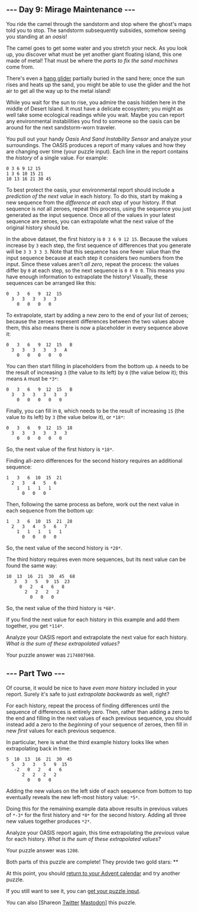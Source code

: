\--- Day 9: Mirage Maintenance ---
----------

You ride the camel through the sandstorm and stop where the ghost's maps told you to stop. The sandstorm subsequently subsides, somehow seeing you standing at an *oasis*!

The camel goes to get some water and you stretch your neck. As you look up, you discover what must be yet another giant floating island, this one made of metal! That must be where the *parts to fix the sand machines* come from.

There's even a [hang glider](https://en.wikipedia.org/wiki/Hang_gliding) partially buried in the sand here; once the sun rises and heats up the sand, you might be able to use the glider and the hot air to get all the way up to the metal island!

While you wait for the sun to rise, you admire the oasis hidden here in the middle of Desert Island. It must have a delicate ecosystem; you might as well take some ecological readings while you wait. Maybe you can report any environmental instabilities you find to someone so the oasis can be around for the next sandstorm-worn traveler.

You pull out your handy *Oasis And Sand Instability Sensor* and analyze your surroundings. The OASIS produces a report of many values and how they are changing over time (your puzzle input). Each line in the report contains the *history* of a single value. For example:

```
0 3 6 9 12 15
1 3 6 10 15 21
10 13 16 21 30 45

```

To best protect the oasis, your environmental report should include a *prediction of the next value* in each history. To do this, start by making a new sequence from the *difference at each step* of your history. If that sequence is *not* all zeroes, repeat this process, using the sequence you just generated as the input sequence. Once all of the values in your latest sequence are zeroes, you can extrapolate what the next value of the original history should be.

In the above dataset, the first history is `0 3 6 9 12 15`. Because the values increase by `3` each step, the first sequence of differences that you generate will be `3 3 3 3 3`. Note that this sequence has one fewer value than the input sequence because at each step it considers two numbers from the input. Since these values aren't *all zero*, repeat the process: the values differ by `0` at each step, so the next sequence is `0 0 0 0`. This means you have enough information to extrapolate the history! Visually, these sequences can be arranged like this:

```
0   3   6   9  12  15
  3   3   3   3   3
    0   0   0   0

```

To extrapolate, start by adding a new zero to the end of your list of zeroes; because the zeroes represent differences between the two values above them, this also means there is now a placeholder in every sequence above it:

```
0   3   6   9  12  15   B
  3   3   3   3   3   A
    0   0   0   0   0

```

You can then start filling in placeholders from the bottom up. `A` needs to be the result of increasing `3` (the value to its left) by `0` (the value below it); this means `A` must be `*3*`:

```
0   3   6   9  12  15   B
  3   3   3   3   3   3
    0   0   0   0   0

```

Finally, you can fill in `B`, which needs to be the result of increasing `15` (the value to its left) by `3` (the value below it), or `*18*`:

```
0   3   6   9  12  15  18
  3   3   3   3   3   3
    0   0   0   0   0

```

So, the next value of the first history is `*18*`.

Finding all-zero differences for the second history requires an additional sequence:

```
1   3   6  10  15  21
  2   3   4   5   6
    1   1   1   1
      0   0   0

```

Then, following the same process as before, work out the next value in each sequence from the bottom up:

```
1   3   6  10  15  21  28
  2   3   4   5   6   7
    1   1   1   1   1
      0   0   0   0

```

So, the next value of the second history is `*28*`.

The third history requires even more sequences, but its next value can be found the same way:

```
10  13  16  21  30  45  68
   3   3   5   9  15  23
     0   2   4   6   8
       2   2   2   2
         0   0   0

```

So, the next value of the third history is `*68*`.

If you find the next value for each history in this example and add them together, you get `*114*`.

Analyze your OASIS report and extrapolate the next value for each history. *What is the sum of these extrapolated values?*

Your puzzle answer was `2174807968`.

\--- Part Two ---
----------

Of course, it would be nice to have *even more history* included in your report. Surely it's safe to just *extrapolate backwards* as well, right?

For each history, repeat the process of finding differences until the sequence of differences is entirely zero. Then, rather than adding a zero to the end and filling in the next values of each previous sequence, you should instead add a zero to the *beginning* of your sequence of zeroes, then fill in new *first* values for each previous sequence.

In particular, here is what the third example history looks like when extrapolating back in time:

```
5  10  13  16  21  30  45
  5   3   3   5   9  15
   -2   0   2   4   6
      2   2   2   2
        0   0   0

```

Adding the new values on the left side of each sequence from bottom to top eventually reveals the new left-most history value: `*5*`.

Doing this for the remaining example data above results in previous values of `*-3*` for the first history and `*0*` for the second history. Adding all three new values together produces `*2*`.

Analyze your OASIS report again, this time extrapolating the *previous* value for each history. *What is the sum of these extrapolated values?*

Your puzzle answer was `1208`.

Both parts of this puzzle are complete! They provide two gold stars: \*\*

At this point, you should [return to your Advent calendar](/2023) and try another puzzle.

If you still want to see it, you can [get your puzzle input](9/input).

You can also [Shareon [Twitter](https://twitter.com/intent/tweet?text=I%27ve+completed+%22Mirage+Maintenance%22+%2D+Day+9+%2D+Advent+of+Code+2023&url=https%3A%2F%2Fadventofcode%2Ecom%2F2023%2Fday%2F9&related=ericwastl&hashtags=AdventOfCode) [Mastodon](javascript:void(0);)] this puzzle.